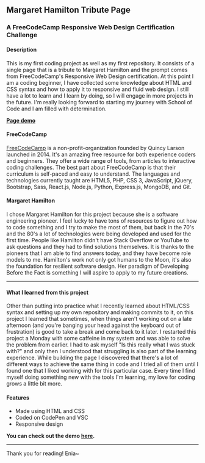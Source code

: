 ## Margaret Hamilton Tribute Page

### A FreeCodeCamp Responsive Web Design Certification Challenge

#### Description

This is my first coding project as well as my first repository. It consists of a single page that is a tribute to Margaret Hamilton and the prompt comes from FreeCodeCamp's Responsive Web Design certification. At this point I am a coding beginner, I have collected some knowledge about HTML and CSS syntax and how to apply it to responsive and fluid web design. I still have a lot to learn and I learn by doing, so I will engage in more projects in the future. I'm really looking forward to starting my journey with School of Code and I am filled with determination.

**[Page demo](https://codepen.io/EniaBee/full/MWvmNBx)**

#### FreeCodeCamp

[FreeCodeCamp](https://www.freecodecamp.org/) is a non-profit-organization founded by Quincy Larson launched in 2014. It's an amazing free resource for both experience coders and beginners. They offer a wide range of tools, from articles to interactive coding challenges. The best part about FreeCodeCamp is that their curriculum is self-paced and easy to understand. The languages and technologies currently taught are HTML5, PHP, CSS 3, JavaScript, jQuery, Bootstrap, Sass, React.js, Node.js, Python, Express.js, MongoDB, and Git.

#### Margaret Hamilton

I chose Margaret Hamilton for this project because she is a software engineering pioneer. I feel lucky to have tons of resources to figure out how to code something and I try to make the most of them, but back in the 70's and the 80's a lot of technologies were being developed and used for the first time. People like Hamilton didn't have Stack Overflow or YouTube to ask questions and they had to find solutions themselves. It is thanks to the pioneers that I am able to find answers today, and they have become role models to me. Hamilton's work not only got humans to the Moon, it's also the foundation for resilient software design. Her paradigm of Developing Before the Fact is something I will aspire to apply to my future creations.

---
  
#### What I learned from this project

Other than putting into practice what I recently learned about HTML/CSS syntax and setting up my own repository and making commits to it, on this project I learned that sometimes, when things aren't working out on a late afternoon (and you're banging your head against the keyboard out of frustration) is good to take a break and come back to it later. I restarted this project a Monday with some caffeine in my system and was able to solve the problem from earlier. I had to ask myself "Is this really what I was stuck with?" and only then I understood that struggling is also part of the learning experience. While building the page I discovered that there's a lot of different ways to achieve the same thing in code and I tried all of them until I found one that I liked working with for this particular case. Every time I find myself doing something new with the tools I'm learning, my love for coding grows a little bit more.  
  
#### Features
* Made using HTML and CSS 
* Coded on CodePen and VSC
* Responsive design

**You can check out the demo [here](https://codepen.io/EniaBee/full/MWvmNBx).**

---

Thank you for reading!
Enia~